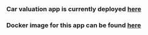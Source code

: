 ### Car valuation app is currently deployed [here](http://srv12.mikr.us:40076/)

### Docker image for this app can be found [here](https://hub.docker.com/r/kurdzik/car_valuation_app/tags)
